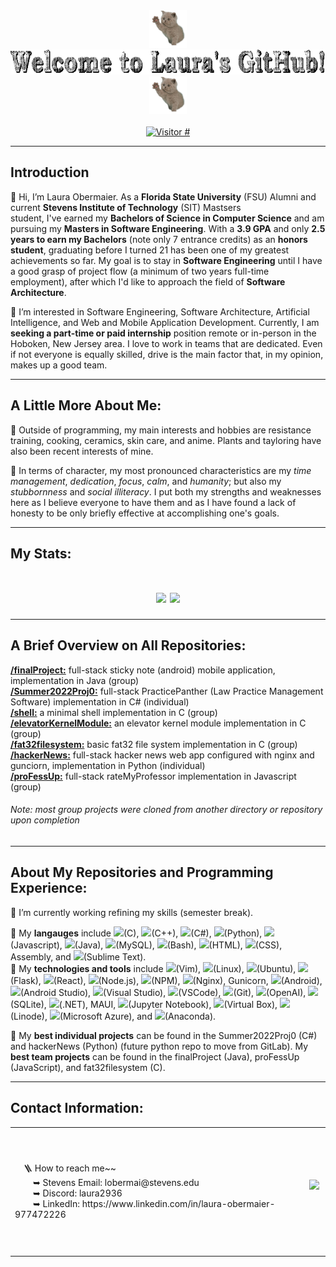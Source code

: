 <div align="center" valign="center"><img src="https://github.com/LauraAllObe/LauraAllObe/blob/main/wavingCat.gif" width="60" height="60" /><img src="https://github.com/LauraAllObe/LauraAllObe/blob/main/welcomeMessage.gif" height="40" /><img src="https://github.com/LauraAllObe/LauraAllObe/blob/main/wavingCat.gif" width="60" height="60" /></div>  
&nbsp;
<div align="center" valign="center" ><a href="https://hits.sh/github.com/LauraAllObe/hits/"><img alt="Visitor #" src="https://hits.sh/github.com/LauraAllObe/hits.svg?color=e6ddd8"/></a></div><hr/>

## Introduction
🐌 Hi, I’m Laura Obermaier. As a __Florida State University__ (FSU) Alumni and current __Stevens Institute of Technology__ (SIT) Mastsers  
student, I've earned my __Bachelors of Science in Computer Science__ and am pursuing my __Masters in Software Engineering__. With a 
__3.9 GPA__ and only __2.5 years to earn my Bachelors__ (note only 7 entrance credits) as an __honors student__, graduating before 
I turned 21 has been one of my greatest achievements so far. My goal is to stay in __Software Engineering__ until I have a good 
grasp of project flow (a minimum of two years full-time employment), after which I'd like to approach the field of __Software Architecture__.

🎻 I’m interested in Software Engineering, Software Architecture, Artificial Intelligence, and Web and Mobile Application
Development. Currently, I am __seeking a part-time or paid internship__ position remote or in-person in the Hoboken, 
New Jersey area. I love to work in teams that are dedicated. Even if not everyone is equally skilled, drive is the main 
factor that, in my opinion, makes up a good team.
___
## A Little More About Me:
🧸 Outside of programming, my main interests and hobbies are resistance training, cooking, ceramics, skin care, and 
anime. Plants and tayloring have also been recent interests of mine. 

🍯 In terms of character, my most pronounced characteristics are my *time management*, *dedication*, *focus*, *calm*, and  *humanity*; 
but also my *stubbornness* and *social illiteracy*. I put both my strengths and weaknesses here as I believe everyone to have 
them and as I have found a lack of honesty to be only briefly effective at accomplishing one's goals.  
___
## My Stats:
<h1  align="center" valign="center"><img src="https://github-readme-stats.vercel.app/api?username=LauraAllObe&bg_color=e6ddd8&border_color=ab8c7b&text_color=997967&title_color=fcf9f2&icon_color=fcf9f2&show_icons=true&card_width=400" href="https://github.com/anuraghazra/github-readme-stats">
<img src="https://github-readme-stats.vercel.app/api/top-langs/?username=LauraAllObe&langs_count=5&bg_color=e6ddd8&border_color=ab8c7b&text_color=997967&title_color=fcf9f2&card_width=580vw" href="https://github.com/anuraghazra/github-readme-stats" height="195"></h1>

___
## A Brief Overview on All Repositories:
**[/finalProject:](https://github.com/LauraAllObe/finalProject)** full-stack sticky note (android) mobile application, implementation in Java (group)  
**[/Summer2022Proj0:](https://github.com/LauraAllObe/Summer2022Proj0)** full-stack PracticePanther (Law Practice Management Software) implementation in C# (individual)  
**[/shell:](https://github.com/LauraAllObe/shell)** a minimal shell implementation in C (group)  
**[/elevatorKernelModule:](https://github.com/LauraAllObe/elevatorKernelModule)** an elevator kernel module implementation in C (group)  
**[/fat32filesystem:](https://github.com/LauraAllObe/fat32filesystem)** basic fat32 file system implementation in C (group)  
**[/hackerNews:](https://github.com/LauraAllObe/hackerNews)** full-stack hacker news web app configured with nginx and gunciorn, implementation in Python (individual)  
**[/proFessUp:](https://github.com/LauraAllObe/proFessUp)** full-stack rateMyProfessor implementation in Javascript (group)  
###### *Note: most group projects were cloned from another directory or repository upon completion*
___ 
## About My Repositories and Programming Experience:
🐻 I’m currently working refining my skills (semester break).

💼 My __langauges__ include
<code><img height="12" src="https://cdn.jsdelivr.net/npm/simple-icons@3.12.2/icons/c.svg"></code>(C), 
<code><img height="12" src="https://cdn.jsdelivr.net/npm/simple-icons@3.12.2/icons/cplusplus.svg"></code>(C++), 
<code><img height="12" src="https://cdn.jsdelivr.net/npm/simple-icons@3.12.2/icons/csharp.svg"></code>(C#), 
<code><img height="12" src="https://cdn.jsdelivr.net/npm/simple-icons@3.12.2/icons/python.svg"></code>(Python), 
<code><img height="12" src="https://cdn.jsdelivr.net/npm/simple-icons@3.12.2/icons/javascript.svg"></code>(Javascript), 
<code><img height="12" src="https://cdn.jsdelivr.net/npm/simple-icons@3.12.2/icons/java.svg"></code>(Java), 
<code><img height="12" src="https://cdn.jsdelivr.net/npm/simple-icons@3.12.2/icons/mysql.svg"></code>(MySQL), 
<code><img height="12" src="https://cdn.jsdelivr.net/npm/simple-icons@3.12.2/icons/gnubash.svg"></code>(Bash), 
<code><img height="12" src="https://cdn.jsdelivr.net/npm/simple-icons@3.12.2/icons/html5.svg"></code>(HTML), 
<code><img height="12" src="https://cdn.jsdelivr.net/npm/simple-icons@3.12.2/icons/css3.svg"></code>(CSS), 
Assembly, and 
<code><img height="12" src="https://cdn.jsdelivr.net/npm/simple-icons@3.12.2/icons/sublimetext.svg"></code>(Sublime Text).  
💼 My __technologies and tools__ include 
<code><img height="12" src="https://cdn.jsdelivr.net/npm/simple-icons@3.12.2/icons/vim.svg"></code>(Vim), 
<code><img height="12" src="https://cdn.jsdelivr.net/npm/simple-icons@3.12.2/icons/linux.svg"></code>(Linux), 
<code><img height="12" src="https://cdn.jsdelivr.net/npm/simple-icons@3.12.2/icons/ubuntu.svg"></code>(Ubuntu), 
<code><img height="12" src="https://www.vectorlogo.zone/logos/pocoo_flask/pocoo_flask-icon.svg"></code>(Flask), 
<code><img height="12" src="https://cdn.jsdelivr.net/npm/simple-icons@3.12.2/icons/react.svg"></code>(React), 
<code><img height="12" src="https://cdn.jsdelivr.net/npm/simple-icons@3.12.2/icons/node-dot-js.svg"></code>(Node.js), 
<code><img height="12" src="https://cdn.jsdelivr.net/npm/simple-icons@3.12.2/icons/npm.svg"></code>(NPM), 
<code><img height="12" src="https://cdn.jsdelivr.net/npm/simple-icons@3.12.2/icons/nginx.svg"></code>(Nginx), 
Gunicorn, 
<code><img height="12" src="https://cdn.jsdelivr.net/npm/simple-icons@3.12.2/icons/android.svg"></code>(Android), 
<code><img height="12" src="https://cdn.jsdelivr.net/npm/simple-icons@3.12.2/icons/androidstudio.svg"></code>(Android Studio), 
<code><img height="12" src="https://cdn.jsdelivr.net/npm/simple-icons@3.12.2/icons/visualstudio.svg"></code>(Visual Studio), 
<code><img height="12" src="https://cdn.jsdelivr.net/npm/simple-icons@3.12.2/icons/visualstudiocode.svg"></code>(VSCode), 
<code><img height="12" src="https://cdn.jsdelivr.net/npm/simple-icons@3.12.2/icons/git.svg"></code>(Git), 
<code><img height="12" src="https://cdn.jsdelivr.net/npm/simple-icons@3.12.2/icons/openai.svg"></code>(OpenAI), 
<code><img height="12" src="https://cdn.jsdelivr.net/npm/simple-icons@3.12.2/icons/sqlite.svg"></code>(SQLite), 
<code><img height="12" src="https://cdn.jsdelivr.net/npm/simple-icons@3.12.2/icons/dot-net.svg"></code>(.NET), 
MAUI, 
<code><img height="12" src="https://cdn.jsdelivr.net/npm/simple-icons@3.12.2/icons/jupyter.svg"></code>(Jupyter Notebook), 
<code><img height="12" src="https://cdn.jsdelivr.net/npm/simple-icons@3.12.2/icons/virtualbox.svg"></code>(Virtual Box), 
<code><img height="12" src="https://cdn.jsdelivr.net/npm/simple-icons@3.12.2/icons/linode.svg"></code>(Linode), 
<code><img height="12" src="https://cdn.jsdelivr.net/npm/simple-icons@3.12.2/icons/microsoftazure.svg"></code>(Microsoft Azure), and
<code><img height="12" src="https://cdn.jsdelivr.net/npm/simple-icons@3.12.2/icons/anaconda.svg"></code>(Anaconda).

🦫 My __best individual projects__ can be found in the Summer2022Proj0 (C#) and hackerNews (Python) (future python repo to move 
from GitLab). My __best team projects__ can be found in the finalProject (Java), proFessUp (JavaScript), and fat32filesystem (C).
___
## Contact Information:
<table align="center" valign="center">
    <tr>
        <td valign="center" width="=500" height="200">
            &emsp;🪜 How to reach me~~<br>
            &emsp;&nbsp;&nbsp;&nbsp;&nbsp;➥ Stevens Email: lobermai@stevens.edu<br>
            &emsp;&nbsp;&nbsp;&nbsp;&nbsp;➥ Discord: laura2936<br>
            &emsp;&nbsp;&nbsp;&nbsp;&nbsp;➥ LinkedIn: https://www.linkedin.com/in/laura-obermaier-977472226&emsp;
        </td>
        <td align="center" valign="center">
            &emsp;<img height="150" src="https://github.com/LauraAllObe/LauraAllObe/blob/main/spinning_tuxedo_cat.gif">&emsp;
        </td>
    </tr>
</table>
